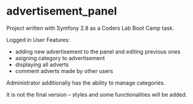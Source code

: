 ﻿advertisement_panel
===================

Project written with Symfony 2.8 as a Coders Lab Boot Camp task.

Logged in User Features:

- adding new advertisement to the panel and editing previous ones
- asigning category to advertisement 
- displaying all adverts 
- comment adverts made by other users

Administrator additionally has the ability to manage categories.

It is not the final version – styles and some functionalities will be added.


